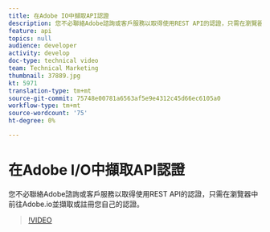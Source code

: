 ```yaml
---
title: 在Adobe IO中擷取API認證
description: 您不必聯絡Adobe諮詢或客戶服務以取得使用REST API的認證，只需在瀏覽器中前往Adobe.io並擷取或註冊您自己的認證。
feature: api
topics: null
audience: developer
activity: develop
doc-type: technical video
team: Technical Marketing
thumbnail: 37889.jpg
kt: 5971
translation-type: tm+mt
source-git-commit: 75748e00781a6563af5e9e4312c45d66ec6105a0
workflow-type: tm+mt
source-wordcount: '75'
ht-degree: 0%

---
```



# 在Adobe I/O中擷取API認證

您不必聯絡Adobe諮詢或客戶服務以取得使用REST API的認證，只需在瀏覽器中前往Adobe.io並擷取或註冊您自己的認證。

>[!VIDEO](https://video.tv.adobe.com/v/37889/?quality=12&learn=on)
